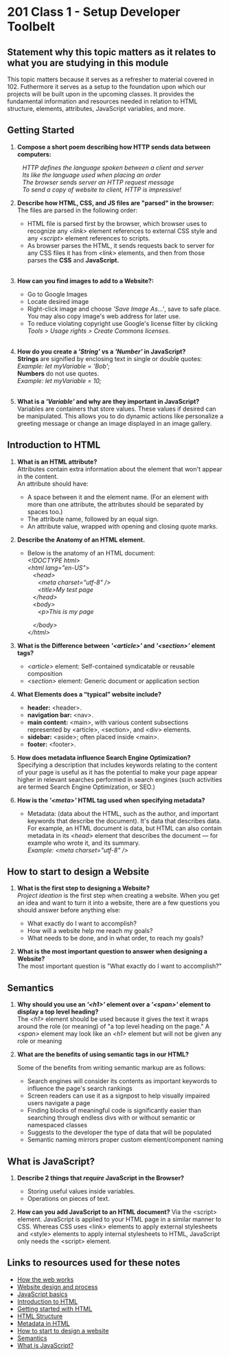 # 201 Class 1 - Setup Developer Toolbelt

## Statement why this topic matters as it relates to what you are studying in this module  

This topic matters because it serves as a refresher to material covered in 102.  Futhermore it serves as a setup to the foundation upon which our projects will be built upon in the upcoming classes. It provides the fundamental information and resources needed in relation to HTML structure, elements, attributes, JavaScript variables, and more.

## Getting Started

1. **Compose a short poem describing how HTTP sends data between computers:**

   *&nbsp;&nbsp; HTTP defines the language spoken between a client and server*  
   *&nbsp;&nbsp; Its like the language used when placing an order*  
   *&nbsp;&nbsp; The browser sends server an HTTP request message*  
   *&nbsp;&nbsp; To send a copy of website to client, HTTP is impressive!*
&nbsp;
2. **Describe how HTML, CSS, and JS files are "parsed" in the browser:**  
 The files are parsed in the following order:

    * HTML file is parsed first by the browser, which browser uses to recognize any *\<link>* element references to external CSS style and any *\<script>* element references to scripts.
    * As browser parses the HTML, it sends requests back to server for any CSS files it has from *\<link>* elements, and then from those parses the **CSS** and **JavaScript.**  
&nbsp;
3. **How can you find images to add to a Website?:**  

    * Go to Google Images
    * Locate desired image
    * Right-click image and choose *'Save Image As...'*, save to safe place.  You may also copy image's web address for later use.
    * To reduce violating copyright use Google's license filter by clicking *Tools > Usage rights > Create Commons licenses*.  
&nbsp;
4. **How do you create a *'String'* vs a *'Number'* in JavaScript?**  
**Strings** are signified by enclosing text in single or double quotes:  
*Example: let myVariable = 'Bob';*  
**Numbers** do not use quotes.  
*Example: let myVariable = 10;*  
&nbsp;
5. **What is a *'Variable'* and why are they important in JavaScript?**  
Variables are containers that store values. These values if desired can be manipulated.  This allows you to do dynamic actions like personalize a greeting message or change an image displayed in an image gallery.

## Introduction to HTML

1. **What is an HTML attribute?**  
Attributes contain extra information about the element that won't appear in the content.  
An attribute should have:

    * A space between it and the element name. (For an element with more than one attribute, the attributes should be separated by spaces too.)
    * The attribute name, followed by an equal sign.
    * An attribute value, wrapped with opening and closing quote marks.  

2. **Describe the Anatomy of an HTML element.**  
    * Below is the anatomy of an HTML document:  
    *\<!DOCTYPE html>  
      \<html lang="en-US">  
        &nbsp;&nbsp;&nbsp;\<head>  
        &nbsp;&nbsp;&nbsp;&nbsp;&nbsp;&nbsp;\<meta charset="utf-8" />  
        &nbsp;&nbsp;&nbsp;&nbsp;&nbsp;&nbsp;\<title>My test page</title>  
        &nbsp;&nbsp;&nbsp;\</head>  
        &nbsp;&nbsp;&nbsp;\<body>  
        &nbsp;&nbsp;&nbsp;&nbsp;&nbsp;&nbsp;\<p>This is my page</p>
        &nbsp;&nbsp;&nbsp;\</body>  
        \</html>*  

3. **What is the Difference between *'\<article>'* and *'\<section>'* element tags?**  
    * *\<article>* element: Self-contained syndicatable or reusable composition  
    * *\<section>* element: Generic document or application section  

4. **What Elements does a “typical” website include?**  
    * **header:** \<header>.  
    * **navigation bar:** \<nav>.  
    * **main content:** \<main>, with various content subsections represented by \<article>, \<section>, and \<div> elements.  
    * **sidebar:** \<aside>; often placed inside \<main>.  
    * **footer:** \<footer>.  

5. **How does metadata influence Search Engine Optimization?**  
Specifying a description that includes keywords relating to the content of your page is useful as it has the potential to make your page appear higher in relevant searches performed in search engines (such activities are termed Search Engine Optimization, or SEO.)  

6. **How is the *'\<meta>'* HTML tag used when specifying metadata?**  
    * Metadata: (data about the HTML, such as the author, and important keywords that describe the document). It's data that describes data. For example, an HTML document is data, but HTML can also contain metadata in its *\<head>* element that describes the document — for example who wrote it, and its summary.  
    *Example: \<meta charset="utf-8" />*  

## How to start to design a Website

1. **What is the first step to designing a Website?**  
*Project ideation* is the first step when creating a website. When you get an idea and want to turn it into a website, there are a few questions you should answer before anything else:
    * What exactly do I want to accomplish?
    * How will a website help me reach my goals?
    * What needs to be done, and in what order, to reach my goals?  

2. **What is the most important question to answer when designing a Website?**  
The most important question is "What exactly do I want to accomplish?"

## Semantics

1. **Why should you use an *'\<h1>'* element over a *'\<span>'* element to display a top level heading?**  
The *\<h1>* element should be used because it gives the text it wraps around the role (or meaning) of "a top level heading on the page." A *\<span>* element may look like an *\<h1>* element but will not be given any role or meaning  

2. **What are the benefits of using semantic tags in our HTML?**

    Some of the benefits from writing semantic markup are as follows:
    * Search engines will consider its contents as important keywords to influence the page's search rankings
    * Screen readers can use it as a signpost to help visually impaired users navigate a page
    * Finding blocks of meaningful code is significantly easier than searching through endless divs with or without semantic or namespaced classes
    * Suggests to the developer the type of data that will be populated
    * Semantic naming mirrors proper custom element/component naming

## What is JavaScript?

1. **Describe 2 things that *require* JavaScript in the Browser?**  
    * Storing useful values inside variables.
    * Operations on pieces of text.  

2. **How can you add JavaScript to an HTML document?**
Via the \<script> element. JavaScript is applied to your HTML page in a similar manner to CSS. Whereas CSS uses \<link> elements to apply external stylesheets and \<style> elements to apply internal stylesheets to HTML, JavaScript only needs the \<script> element.

## Links to resources used for these notes

* [How the web works](https://developer.mozilla.org/en-US/docs/Learn/Getting_started_with_the_web/How_the_Web_works)
* [Website design and process](https://developer.mozilla.org/en-US/docs/Learn/Getting_started_with_the_web/What_will_your_website_look_like)
* [JavaScript basics](https://developer.mozilla.org/en-US/docs/Learn/Getting_started_with_the_web/JavaScript_basics)
* [Introduction to HTML](https://developer.mozilla.org/en-US/docs/Learn/HTML/Introduction_to_HTML)
* [Getting started with HTML](https://developer.mozilla.org/en-US/docs/Learn/HTML/Introduction_to_HTML/Getting_started)
* [HTML Structure](https://developer.mozilla.org/en-US/docs/Learn/HTML/Introduction_to_HTML/Document_and_website_structure)
* [Metadata in HTML](https://developer.mozilla.org/en-US/docs/Learn/HTML/Introduction_to_HTML/The_head_metadata_in_HTML)
* [How to start to design a website](https://developer.mozilla.org/en-US/docs/Learn/Common_questions/Design_and_accessibility/Thinking_before_coding)
* [Semantics](https://developer.mozilla.org/en-US/docs/Glossary/Semantics)
* [What is JavaScript?](https://developer.mozilla.org/en-US/docs/Learn/JavaScript/First_steps/What_is_JavaScript)
